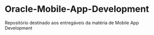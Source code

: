 # Oracle-Mobile-App-Development
Repositório destinado aos entregáveis da matéria de Mobile App Development

